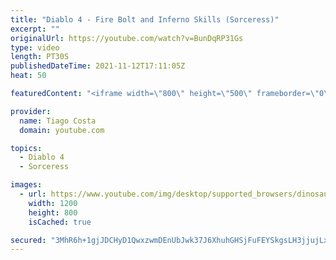 ```yaml
---
title: "Diablo 4 - Fire Bolt and Inferno Skills (Sorceress)"
excerpt: ""
originalUrl: https://youtube.com/watch?v=BunDqRP31Gs
type: video
length: PT30S
publishedDateTime: 2021-11-12T17:11:05Z
heat: 50

featuredContent: "<iframe width=\"800\" height=\"500\" frameborder=\"0\" src=\"https://www.youtube.com/embed/BunDqRP31Gs\" allow=\"accelerometer; autoplay; encrypted-media; gyroscope; picture-in-picture\" allowfullscreen></iframe>"

provider:
  name: Tiago Costa
  domain: youtube.com

topics:
  - Diablo 4
  - Sorceress

images:
  - url: https://www.youtube.com/img/desktop/supported_browsers/dinosaur.png
    width: 1200
    height: 800
    isCached: true

secured: "3MhR6h+1gjJDCHyD1QwxzwmDEnUbJwk37J6XhuhGHSjFuFEYSkgsLH3jjujLxamJygdVeRGA+IdJyt99oMVIZYWCWmZVTJqALeKglYtrJFPhqwtqkRkWymj1vmGKxn0/A3Vp7+Q3l/fTsF3gfydJDufrNuRpmrzVNbTyNEjVkQ/62QqbvovD8x/4T49rCenJnru4pKu/yU6mxt7N2cx+ZokdVEywNUs7YDAGHICJu67QV8YvmQ5Ypbqqva0UQHIlRlAzvWVGhjtfpNsIESf/10qj8plDIkBwL6yZiDfCCepcOFZ25b/AZd43BF4u7UvzODVZ0XPEWNh76FacVjfSoxk1djKRtY/V3Ta6Q6SiUs/MM4n9ZvDOiDXTyNZKAuo5VYHeQv8lXJT4V5n+wFoHKaZAlxuxNRMZnJ/eqxlgwUw=;p2S8H54WiUQzFtNUWN0FOg=="
---
```


